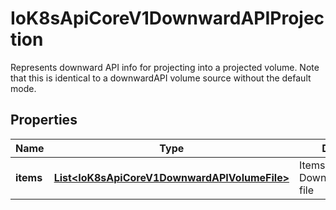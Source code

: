 

# IoK8sApiCoreV1DownwardAPIProjection

Represents downward API info for projecting into a projected volume. Note that this is identical to a downwardAPI volume source without the default mode.
## Properties

Name | Type | Description | Notes
------------ | ------------- | ------------- | -------------
**items** | [**List&lt;IoK8sApiCoreV1DownwardAPIVolumeFile&gt;**](IoK8sApiCoreV1DownwardAPIVolumeFile.md) | Items is a list of DownwardAPIVolume file |  [optional]



